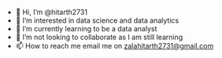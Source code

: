 - 👋 Hi, I’m @hitarth2731
- 👀 I’m interested in data science and data analytics
- 🌱 I’m currently learning to be a data analyst
- 💞️ I’m not looking to collaborate as I am still learning
- 📫 How to reach me email me on zalahitarth2731@gmail.com

<!---
hitarth2731/hitarth2731 is a ✨ special ✨ repository because its `README.md` (this file) appears on your GitHub profile.
You can click the Preview link to take a look at your changes.
--->
